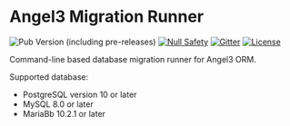 # Angel3 Migration Runner

![Pub Version (including pre-releases)](https://img.shields.io/pub/v/angel3_migration_runner?include_prereleases)
[![Null Safety](https://img.shields.io/badge/null-safety-brightgreen)](https://dart.dev/null-safety)
[![Gitter](https://img.shields.io/gitter/room/angel_dart/discussion)](https://gitter.im/angel_dart/discussion)
[![License](https://img.shields.io/github/license/dukefirehawk/angel)](https://github.com/dukefirehawk/angel/tree/master/packages/orm/angel_migration_runner/LICENSE)

Command-line based database migration runner for Angel3 ORM.

Supported database:

* PostgreSQL version 10 or later
* MySQL 8.0 or later
* MariaBb 10.2.1 or later
